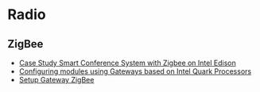 # Radio

## ZigBee

- [Case Study Smart Conference System with Zigbee on Intel Edison](https://software.intel.com/en-us/articles/case-study-build-a-smart-conference-system-by-enabling-zigbee-on-the-intel-edison-platform)
- [Configuring modules using Gateways based on Intel Quark Processors](https://software.intel.com/en-us/SetupGateway-ZigBee)
- [Setup Gateway ZigBee](https://software.intel.com/en-us/SetupGateway-ZigBee)

